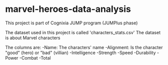 # marvel-heroes-data-analysis

This project is part of Cognixia JUMP program (JUMPlus phase)

The dataset used in this project is called 'characters_stats.csv'
The dataset is about Marvel characters

The columns are:
-Name: The characters' name
-Alignment: Is the character "good" (hero) or "bad" (villian)
-Intelligence
-Strength
-Speed
-Durability
-Power
-Combat
-Total
